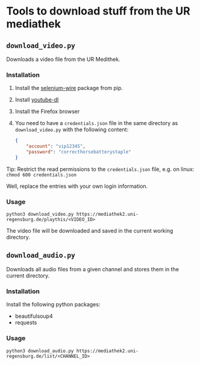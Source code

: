 # Tools to download stuff from the UR mediathek

## `download_video.py`

Downloads a video file from the UR Medithek.

### Installation

1. Install the [selenium-wire](https://github.com/wkeeling/selenium-wire) package from pip.
2. Install [youtube-dl](http://ytdl-org.github.io/youtube-dl/)
3. Install the Firefox browser
4. You need to have a `credentials.json` file in the same directory as `download_video.py` with the following content:

    ``` json
    {
        "account": "vip12345",
        "password": "correcthorsebatterystaple"
    }
    ```

Tip: Restrict the read permissions to the `credentials.json` file, e.g. on linux: `chmod 600 credentials.json`

Well, replace the entries with your own login information.

### Usage

    python3 download_video.py https://mediathek2.uni-regensburg.de/playthis/<VIDEO_ID>

The video file will be downloaded and saved in the current working directory.

## `download_audio.py`

Downloads all audio files from a given channel and stores them in the current directory.

### Installation

Install the following python packages:

+ beautifulsoup4
+ requests

### Usage

    python3 download_audio.py https://mediathek2.uni-regensburg.de/list/<CHANNEL_ID>
